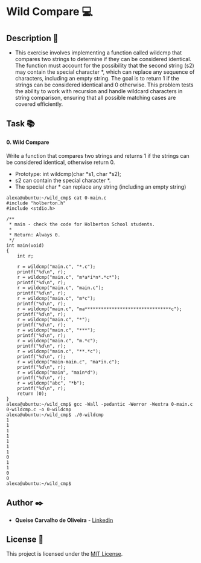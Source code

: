 # **Wild Compare** :computer:

## **Description** :speech_balloon:

* This exercise involves implementing a function called wildcmp that compares two strings to determine if they can be considered identical. The function must account for the possibility that the second string (s2) may contain the special character *, which can replace any sequence of characters, including an empty string. The goal is to return 1 if the strings can be considered identical and 0 otherwise. This problem tests the ability to work with recursion and handle wildcard characters in string comparison, ensuring that all possible matching cases are covered efficiently.

## **Task** :books:

#### **0. Wild Compare**

Write a function that compares two strings and returns 1 if the strings can be considered identical, otherwise return 0.

* Prototype: int wildcmp(char *s1, char *s2);
* s2 can contain the special character *.
* The special char * can replace any string (including an empty string)

```
alexa@ubuntu:~/wild_cmp$ cat 0-main.c
#include "holberton.h"
#include <stdio.h>

/**
 * main - check the code for Holberton School students.
 *
 * Return: Always 0.
 */
int main(void)
{
    int r;

    r = wildcmp("main.c", "*.c");
    printf("%d\n", r);
    r = wildcmp("main.c", "m*a*i*n*.*c*");
    printf("%d\n", r);
    r = wildcmp("main.c", "main.c");
    printf("%d\n", r);
    r = wildcmp("main.c", "m*c");
    printf("%d\n", r);
    r = wildcmp("main.c", "ma********************************c");
    printf("%d\n", r);
    r = wildcmp("main.c", "*");
    printf("%d\n", r);
    r = wildcmp("main.c", "***");
    printf("%d\n", r);
    r = wildcmp("main.c", "m.*c");
    printf("%d\n", r);
    r = wildcmp("main.c", "**.*c");
    printf("%d\n", r);
    r = wildcmp("main-main.c", "ma*in.c");
    printf("%d\n", r);
    r = wildcmp("main", "main*d");
    printf("%d\n", r);
    r = wildcmp("abc", "*b");
    printf("%d\n", r);
    return (0);
}
alexa@ubuntu:~/wild_cmp$ gcc -Wall -pedantic -Werror -Wextra 0-main.c 0-wildcmp.c -o 0-wildcmp
alexa@ubuntu:~/wild_cmp$ ./0-wildcmp 
1
1
1
1
1
1
1
0
1
1
0
0
alexa@ubuntu:~/wild_cmp$ 
```

## **Author** :black_nib:

* **Queise Carvalho de Oliveira** - [Linkedin](https://www.linkedin.com/in/queise-carvalho-de-oliveira-50359749/)


## License :page_with_curl:
This project is licensed under the [MIT License](https://opensource.org/license/mit/).
